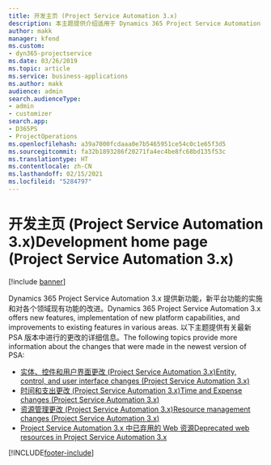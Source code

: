 ```yaml
---
title: 开发主页 (Project Service Automation 3.x)
description: 本主题提供介绍适用于 Dynamics 365 Project Service Automation (PSA) 版本 3.x 的开发信息的主题的链接。
author: makk
manager: kfend
ms.custom:
- dyn365-projectservice
ms.date: 03/26/2019
ms.topic: article
ms.service: business-applications
ms.author: makk
audience: admin
search.audienceType:
- admin
- customizer
search.app:
- D365PS
- ProjectOperations
ms.openlocfilehash: a39a7000fcdaaa0e7b5465951ce54c0c1e65f3d5
ms.sourcegitcommit: fa32b1893286f20271fa4ec4be8fc68bd135f53c
ms.translationtype: HT
ms.contentlocale: zh-CN
ms.lasthandoff: 02/15/2021
ms.locfileid: "5284797"
---
```

# <a name="development-home-page-project-service-automation-3x"></a><span data-ttu-id="66c17-103">开发主页 (Project Service Automation 3.x)</span><span class="sxs-lookup"><span data-stu-id="66c17-103">Development home page (Project Service Automation 3.x)</span></span>

[!include [banner](../../includes/psa-now-project-operations.md)]

<span data-ttu-id="66c17-104">Dynamics 365 Project Service Automation 3.x 提供新功能，新平台功能的实施和对各个领域现有功能的改进。</span><span class="sxs-lookup"><span data-stu-id="66c17-104">Dynamics 365 Project Service Automation 3.x offers new features, implementation of new platform capabilities, and improvements to existing features in various areas.</span></span> <span data-ttu-id="66c17-105">以下主题提供有关最新 PSA 版本中进行的更改的详细信息。</span><span class="sxs-lookup"><span data-stu-id="66c17-105">The following topics provide more information about the changes that were made in the newest version of PSA:</span></span>

- [<span data-ttu-id="66c17-106">实体、控件和用户界面更改 (Project Service Automation 3.x)</span><span class="sxs-lookup"><span data-stu-id="66c17-106">Entity, control, and user interface changes (Project Service Automation 3.x)</span></span>](../developer-guides/entity-changes-v3.x.md)
- [<span data-ttu-id="66c17-107">时间和支出更改 (Project Service Automation 3.x)</span><span class="sxs-lookup"><span data-stu-id="66c17-107">Time and Expense changes (Project Service Automation 3.x)</span></span>](../developer-guides/time-expense-changes-v3.x.md)
- [<span data-ttu-id="66c17-108">资源管理更改 (Project Service Automation 3.x)</span><span class="sxs-lookup"><span data-stu-id="66c17-108">Resource management changes (Project Service Automation 3.x)</span></span>](../developer-guides/resource-management-changes-v3.x.md)
- [<span data-ttu-id="66c17-109">Project Service Automation 3.x 中已弃用的 Web 资源</span><span class="sxs-lookup"><span data-stu-id="66c17-109">Deprecated web resources in Project Service Automation 3.x</span></span>](../developer-guides/web-resources-deprecated-v3.x.md)


[!INCLUDE[footer-include](../../includes/footer-banner.md)]